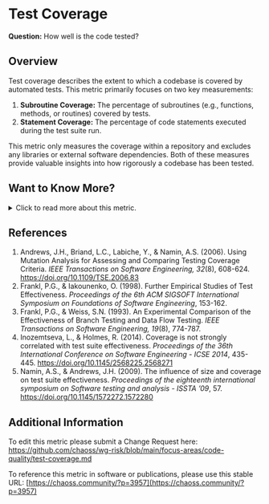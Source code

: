 # **Test Coverage**

**Question:** How well is the code tested?

## **Overview**
Test coverage describes the extent to which a codebase is covered by automated tests. This metric primarily focuses on two key measurements: 
1. **Subroutine Coverage:** The percentage of subroutines (e.g., functions, methods, or routines) covered by tests.
2. **Statement Coverage:** The percentage of code statements executed during the test suite run.

This metric only measures the coverage within a repository and excludes any libraries or external software dependencies. Both of these measures provide valuable insights into how rigorously a codebase has been tested.

## **Want to Know More?**

<span markdown="1"><details>
<summary>Click to read more about this metric.</summary>

### **Objectives**
Test coverage helps assess the quality of a project’s code by identifying untested portions of the codebase. Understanding test coverage allows:
- **Detection of Defects:** A lack of test coverage is often correlated with a higher probability of software defects being discovered during deployment or use.
- **Assessment of Software Engineering Practices:** Higher test coverage usually indicates more rigorous development and testing practices, while low coverage may signal less mature or less rigorous development processes.

### **Implementation**
Test coverage is usually tracked by testing frameworks that run automated tests against the code. Key aspects of implementation include:
- **Subroutine Coverage:** Measures how many of the code's subroutines (e.g., functions, methods, routines) are tested by the suite.
![IMG_5293](https://github.com/user-attachments/assets/e83d57ee-0ff7-460f-9562-d8a5aaea8dd0)

- **Statement Coverage:** Measures how many code statements are executed during testing. Statements include variable assignments, loops, system calls, return statements, and more.
![IMG_5294](https://github.com/user-attachments/assets/754fe180-567a-4534-ab3f-0665c41a1630)


#### **Privacy & Data Ethics Considerations**
*The usage and dissemination of health metrics may lead to privacy violations. Organizations may be exposed to risks. These risks may flow from compliance with the GDPR in the EU, with state law in the US, or with other law. There may also be contractual risks flowing from terms of service for data providers such as GitHub and GitLab. The usage of metrics must be examined for risk and potential data ethics problems. Please see [CHAOSS Data Ethics document](https://github.com/chaoss/community/blob/main/data-use-statement.md) for additional guidance.*

### **Filters**
* **Time**: Changes in test coverage over time provide evidence of project attention to maximizing overall test coverage. Specific parameters include `start date` and `end date` for the time period.
* **Code_File**: Each repository contains a number of files containing code. Filtering coverage by specific file provides a more granular view of test coverage. Some functions or statements may lead to more severe software failures than others. For example, untested code in the `fail safe` functions of a safety critical system are more important to test than `font color` function testing.
* **Programming_Language**: Most contemporary open source software repositories contain several different programming languages. The coverage percentage of each `Code_File`

### **Visualizations**

### **Tools Providing the Metric**
- **Test Coverage Information Providers:**  
   Tools for different languages, such as [Python’s PyTest](https://docs.pytest.org/en/latest/), provide frameworks for calculating and reporting test coverage.
- **Coverage Reporting Tools:**  
    * Open-source tools like **[Flask](http://flask.pocoo.org/docs/1.0/tutorial/tests/)** (Python) enables coverage testing.
    * Open source code coverage tools for common languages like Java, C, and C++ are available from many sites, including this [one](https://stackify.com/code-coverage-tools/#OpenSource).

- **Storing Test Coverage Information:**  
    * [Augur](https://github.com/chaoss/augur) has test coverage implemented as a table that is a child of the main repository table in its repository. Each time test coverage is tested, a record is made for each file tested, the testing tool used for testing and the number of statements/subroutines in the file, as well as the number of statements and subroutines tested. By recording test data at this level of granularity, Augur enables `Code_File` and `Programming_Language` summary level statistics and filters.

</details></span>

## **References**
1. Andrews, J.H., Briand, L.C., Labiche, Y., & Namin, A.S. (2006). Using Mutation Analysis for Assessing and Comparing Testing Coverage Criteria. *IEEE Transactions on Software Engineering, 32*(8), 608-624. https://doi.org/10.1109/TSE.2006.83
2. Frankl, P.G., & Iakounenko, O. (1998). Further Empirical Studies of Test Effectiveness. *Proceedings of the 6th ACM SIGSOFT International Symposium on Foundations of Software Engineering*, 153-162.
3. Frankl, P.G., & Weiss, S.N. (1993). An Experimental Comparison of the Effectiveness of Branch Testing and Data Flow Testing. *IEEE Transactions on Software Engineering, 19*(8), 774-787.
4. Inozemtseva, L., & Holmes, R. (2014). Coverage is not strongly correlated with test suite effectiveness. *Proceedings of the 36th International Conference on Software Engineering - ICSE 2014*, 435-445. https://doi.org/10.1145/2568225.2568271
5. Namin, A.S., & Andrews, J.H. (2009). The influence of size and coverage on test suite effectiveness. *Proceedings of the eighteenth international symposium on Software testing and analysis - ISSTA ’09*, 57. https://doi.org/10.1145/1572272.1572280

## **Additional Information**
To edit this metric please submit a Change Request here: https://github.com/chaoss/wg-risk/blob/main/focus-areas/code-quality/test-coverage.md

To reference this metric in software or publications, please use this stable URL: [https://chaoss.community/?p=3957](https://chaoss.community/?p=3957)

<!-- # For groupings in the knowledge base
 Context tags: 
 Keyword tags: 
 →
